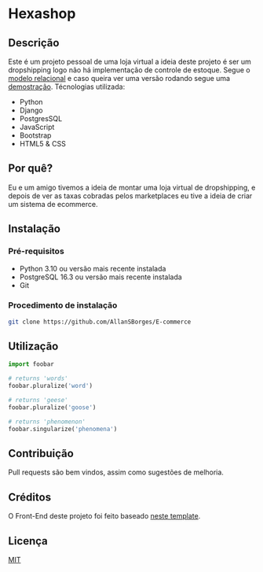 # Hexashop

## Descrição
Este é um projeto pessoal de uma loja virtual a ideia deste projeto é ser um dropshipping logo não há implementação de controle de estoque. Segue o [modelo relacional](https://lucid.app/lucidchart/129026bc-d414-46c6-982c-a3c2c542d2e1/view?page=0_0#) e caso queira ver uma versão rodando segue uma [demostração](http://hexashop.crabdance.com/).
Técnologias utilizada:
- Python
- Django
- PostgresSQL
- JavaScript
- Bootstrap
- HTML5 & CSS

## Por quê?
Eu e um amigo tivemos a ideia de montar uma loja virtual de dropshipping, e depois de ver as taxas cobradas pelos marketplaces eu tive a ideia de criar um sistema de ecommerce.

## Instalação

### Pré-requisitos
- Python 3.10 ou versão mais recente instalada
- PostgreSQL 16.3 ou versão mais recente instalada
- Git


### Procedimento de instalação

```bash
git clone https://github.com/AllanSBorges/E-commerce
```

## Utilização

```python
import foobar

# returns 'words'
foobar.pluralize('word')

# returns 'geese'
foobar.pluralize('goose')

# returns 'phenomenon'
foobar.singularize('phenomena')
```

## Contribuição

Pull requests são bem vindos, assim como sugestões de melhoria.


## Créditos

O Front-End deste projeto foi feito baseado [neste template](https://templatemo.com/tm-571-hexashop).

## Licença

[MIT](https://choosealicense.com/licenses/mit/)
